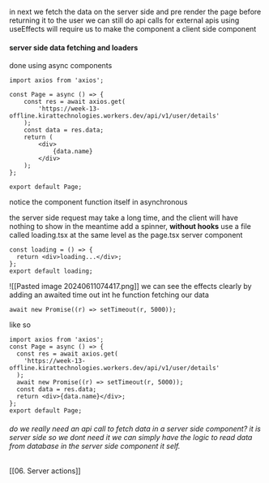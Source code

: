in next we fetch the data on the server side and pre render the page before returning it to the user
we can still do api calls for external apis
using useEffects will require us to make the component a client side component

#### server side data fetching and loaders
done using async components
```tsx
import axios from 'axios';  

const Page = async () => {  
	const res = await axios.get(  
		'https://week-13-offline.kirattechnologies.workers.dev/api/v1/user/details'  
	);  
	const data = res.data;  
	return (
		<div>
			{data.name}
		</div>
	);  
};  

export default Page;
```

notice the component function itself in asynchronous

the server side request may take a long time, and the client will have nothing to show in the meantime
add a spinner, **without hooks**
use a file called loading.tsx at the same level as the page.tsx server component
```tsx
const loading = () => {  
  return <div>loading...</div>;  
};  
export default loading;
```
![[Pasted image 20240611074417.png]]
we can see the effects clearly by adding an awaited time out int he function fetching our data
```tsx
await new Promise((r) => setTimeout(r, 5000));
```
like so
```tsx
import axios from 'axios';  
const Page = async () => {  
  const res = await axios.get(  
    'https://week-13-offline.kirattechnologies.workers.dev/api/v1/user/details'  
  );  
  await new Promise((r) => setTimeout(r, 5000));  
  const data = res.data;  
  return <div>{data.name}</div>;  
};  
export default Page;
```


###### do we really need an api call to fetch data in a server side component? it is server side so we dont need it we can simply have the logic to read data from database in the server side component it self.
[[06. Server actions]]